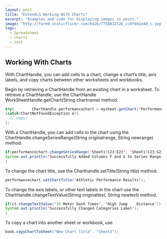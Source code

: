 ```yaml
---
layout: post
title: "ExtenXLS Working With Charts"
excerpt: "Examples and code for displaying images in posts."
image: "http://farm9.staticflickr.com/8426/7758832526_cc8f681e48_c.jpg"
tags:
  - Spreadsheet
  - charts
  - test
---
```


## Working With Charts

With ChartHandle, you can add cells to a chart, change a chart’s title, axis labels, and copy charts between other worksheets and workbooks.

Begin by retrieving a ChartHandle from an existing chart in a worksheet. To retrieve a ChartHandle, use the ChartHandle WorkSheetHandle.getChart(String chartname) method.

```java
try{        ChartHandle performancechart = mysheet.getChart('Performance');
}catch(ChartNotFoundException e){        
  // oops!
};
```

With a ChartHandle, you can add cells to the chart using the ChartHandle.changeSeriesRange(String originalrange, String newrange) method.

```java
if(performancechart.changeSeriesRange('Sheet1!C23:E23', 'Sheet1!C23:G23')){
System.out.println('Successfully Added Columns F and G to Series Range');
}
```

To change the chart title, use the Charthandle.setTitle(String title) method.

```java
performancechart.setChartTitle('Athletic Performance Results');
```

To change the axis labels, or other text labels in the chart use the ChartHandle.changeTextValue(String originaltext, String newtext) method.

```java
if(ct.changeTextValue('50 Meter Dash Times", "High Jump    Distance')){
System.out.println('Successfully Changed Categories Label');
}
```

To copy a chart into another sheet or workbook, use

```java
book.copyChartToSheet("New Chart Title", "Sheet3");
```
